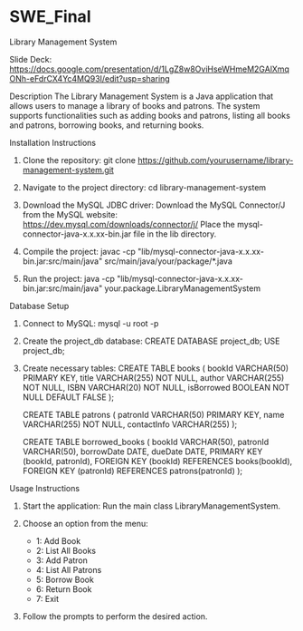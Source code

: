 # SWE_Final
Library Management System

Slide Deck: https://docs.google.com/presentation/d/1LgZ8w8OviHseWHmeM2GAlXmqONh-eFdrCX4Yc4MQ93I/edit?usp=sharing

Description
The Library Management System is a Java application that allows users to manage a library of books and patrons. The system supports functionalities such as adding books and patrons, listing all books and patrons, borrowing books, and returning books.

Installation Instructions
1. Clone the repository:
   git clone https://github.com/yourusername/library-management-system.git

2. Navigate to the project directory:
   cd library-management-system

3. Download the MySQL JDBC driver:
   Download the MySQL Connector/J from the MySQL website: https://dev.mysql.com/downloads/connector/j/
   Place the mysql-connector-java-x.x.xx-bin.jar file in the lib directory.

4. Compile the project:
   javac -cp "lib/mysql-connector-java-x.x.xx-bin.jar:src/main/java" src/main/java/your/package/*.java

5. Run the project:
   java -cp "lib/mysql-connector-java-x.x.xx-bin.jar:src/main/java" your.package.LibraryManagementSystem

Database Setup
1. Connect to MySQL:
   mysql -u root -p

2. Create the project_db database:
   CREATE DATABASE project_db;
   USE project_db;

3. Create necessary tables:
   CREATE TABLE books (
       bookId VARCHAR(50) PRIMARY KEY,
       title VARCHAR(255) NOT NULL,
       author VARCHAR(255) NOT NULL,
       ISBN VARCHAR(20) NOT NULL,
       isBorrowed BOOLEAN NOT NULL DEFAULT FALSE
   );

   CREATE TABLE patrons (
       patronId VARCHAR(50) PRIMARY KEY,
       name VARCHAR(255) NOT NULL,
       contactInfo VARCHAR(255)
   );

   CREATE TABLE borrowed_books (
       bookId VARCHAR(50),
       patronId VARCHAR(50),
       borrowDate DATE,
       dueDate DATE,
       PRIMARY KEY (bookId, patronId),
       FOREIGN KEY (bookId) REFERENCES books(bookId),
       FOREIGN KEY (patronId) REFERENCES patrons(patronId)
   );

Usage Instructions
1. Start the application:
   Run the main class LibraryManagementSystem.

2. Choose an option from the menu:
   - 1: Add Book
   - 2: List All Books
   - 3: Add Patron
   - 4: List All Patrons
   - 5: Borrow Book
   - 6: Return Book
   - 7: Exit

3. Follow the prompts to perform the desired action.
